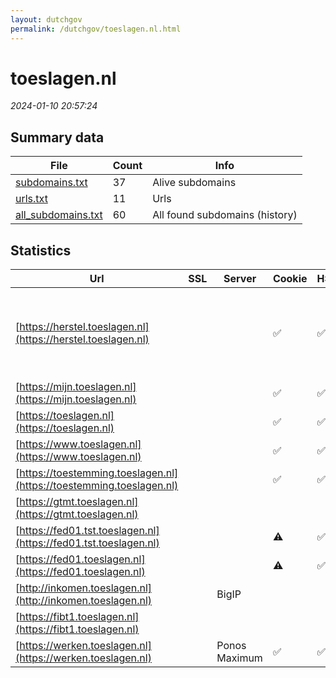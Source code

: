 ```yaml
---
layout: dutchgov
permalink: /dutchgov/toeslagen.nl.html
---
```



# toeslagen.nl
*2024-01-10 20:57:24*
## Summary data


| File       | Count | Info |
|------------|-------|------|
|[subdomains.txt](/data/toeslagen.nl/subdomains.txt)|37|Alive subdomains|
|[urls.txt](/data/toeslagen.nl/urls.txt)|11|Urls|
|[all_subdomains.txt](/data/toeslagen.nl/all_subdomains.txt)|60|All found subdomains (history)|


## Statistics


| Url | SSL | Server | Cookie | HSTS | CSP | XFO | XXP | RP | Tech |Title |
|------------|-------|------|------|------|------|------|------|------|------|------|
|[https://herstel.toeslagen.nl](https://herstel.toeslagen.nl)| ||:white_check_mark: |:white_check_mark: | | :white_check_mark: | :white_check_mark: | :white_check_mark: |HSTS MySQL PHP WordPress Yoast SEO Premium:21.6 Yoast SEO:21.6|Toeslagen Herste...|
|[https://mijn.toeslagen.nl](https://mijn.toeslagen.nl)| ||:white_check_mark: |:white_check_mark: | :white_check_mark:| :white_check_mark: | :white_check_mark: | :white_check_mark: |HSTS|Object moved|
|[https://toeslagen.nl](https://toeslagen.nl)| ||:white_check_mark: |:white_check_mark: |:warning: | :white_check_mark: | :white_check_mark: | :white_check_mark: |HSTS|301 Moved Perman...|
|[https://www.toeslagen.nl](https://www.toeslagen.nl)| ||:white_check_mark: |:white_check_mark: |:warning: | :white_check_mark: | :white_check_mark: | :white_check_mark: |HSTS|301 Moved Perman...|
|[https://toestemming.toeslagen.nl](https://toestemming.toeslagen.nl)| ||:white_check_mark: |:white_check_mark: | :white_check_mark:| :white_check_mark: | :white_check_mark: | :white_check_mark: |HSTS|Er is een fout o...|
|[https://gtmt.toeslagen.nl](https://gtmt.toeslagen.nl)| || | | | | | :white_check_mark: ||Online diensten...|
|[https://fed01.tst.toeslagen.nl](https://fed01.tst.toeslagen.nl)| ||:warning: |:white_check_mark: | | :white_check_mark: | :white_check_mark: | :white_check_mark: |HSTS|403 - Forbidden:...|
|[https://fed01.toeslagen.nl](https://fed01.toeslagen.nl)| ||:warning: |:white_check_mark: | | :white_check_mark: | | :white_check_mark: |HSTS|403 - Forbidden:...|
|[http://inkomen.toeslagen.nl](http://inkomen.toeslagen.nl)| |BigIP| | | | | | :white_check_mark: |F5 BigIP||
|[https://fibt1.toeslagen.nl](https://fibt1.toeslagen.nl)| || | | | | | :white_check_mark: ||Request Rejected|
|[https://werken.toeslagen.nl](https://werken.toeslagen.nl)| |Ponos Maximum|:white_check_mark: |:white_check_mark: |:warning: | :white_check_mark: | :white_check_mark: | :white_check_mark: |HSTS|Werken bij de Be...|